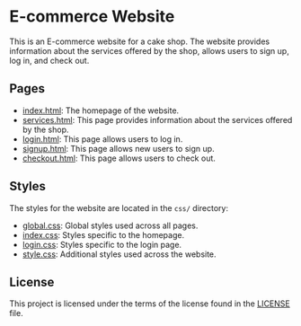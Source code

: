 # E-commerce Website

This is an E-commerce website for a cake shop. The website provides information about the services offered by the shop, allows users to sign up, log in, and check out.

## Pages

- [index.html](index.html): The homepage of the website.
- [services.html](services.html): This page provides information about the services offered by the shop.
- [login.html](login.html): This page allows users to log in.
- [signup.html](signup.html): This page allows new users to sign up.
- [checkout.html](checkout.html): This page allows users to check out.

## Styles

The styles for the website are located in the `css/` directory:

- [global.css](css/global.css): Global styles used across all pages.
- [index.css](css/index.css): Styles specific to the homepage.
- [login.css](css/login.css): Styles specific to the login page.
- [style.css](css/style.css): Additional styles used across the website.

## License

This project is licensed under the terms of the license found in the [LICENSE](LICENSE) file.